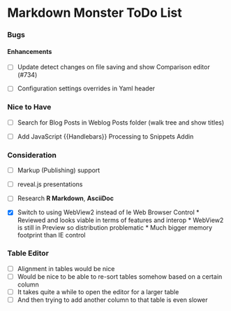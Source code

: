 # Markdown Monster ToDo List

### Bugs

#### Enhancements
* [ ] Update detect changes on file saving and show Comparison editor (#734)


* [ ] Configuration settings overrides in Yaml header

### Nice to Have
* [ ] Search for Blog Posts in Weblog Posts folder (walk tree and show titles)
* [ ] Add JavaScript {{Handlebars}} Processing to Snippets Addin


### Consideration
* [ ] Markup (Publishing) support
* [ ] reveal.js presentations
* [ ] Research **R Markdown**, **AsciiDoc**
* [x] Switch to using WebView2 instead of Ie Web Browser Control
      * Reviewed and looks viable in terms of features and interop
      * WebView2 is still in Preview so distribution problematic
      * Much bigger memory footprint than IE control
        

### Table Editor
* [ ] Alignment in tables would be nice
* [ ] Would be nice to be able to re-sort tables somehow based on a certain column
* [ ] It takes quite a while to open the editor for a larger table
* [ ] And then trying to add another column to that table is even slower

